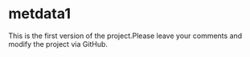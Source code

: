 # metdata1
This is the first version of the project.Please leave your comments and modify the project via GitHub.
